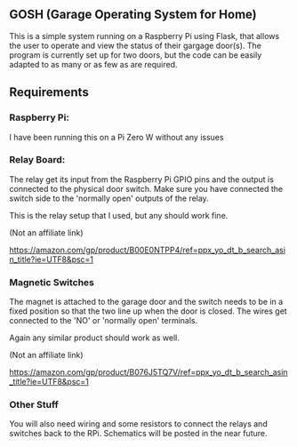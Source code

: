 ## GOSH (Garage Operating System for Home)

This is a simple system running on a Raspberry Pi using Flask, that allows the
user to operate and view the status of their gargage door(s). The program is
currently set up for two doors, but the code can be easily adapted to as many or
as few as are required. 

## Requirements

### Raspberry Pi:
I have been running this on a Pi Zero W without any issues


### Relay Board:
The relay get its input from the Raspberry Pi GPIO pins and the output is
connected to the physical door switch. Make sure you have connected the switch
side to the 'normally open' outputs of the relay.

This is the relay setup that I used, but any should work fine.

(Not an affiliate link)

https://amazon.com/gp/product/B00E0NTPP4/ref=ppx_yo_dt_b_search_asin_title?ie=UTF8&psc=1


### Magnetic Switches
The magnet is attached to the garage door and the switch needs to be in a fixed
position so that the two line up when the door is closed. The wires get
connected to the 'NO' or 'normally open' terminals.

Again any similar product should work as well.

(Not an affiliate link)

https://amazon.com/gp/product/B076J5TQ7V/ref=ppx_yo_dt_b_search_asin_title?ie=UTF8&psc=1


### Other Stuff
You will also need wiring and some resistors to connect the relays and switches
back to the RPi.
Schematics will be posted in the near future.
